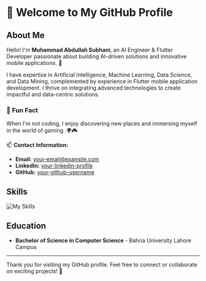 # 👋 Welcome to My GitHub Profile

## About Me

Hello! I'm **Muhammad Abdullah Subhani**, an AI Engineer & Flutter Developer passionate about building AI-driven solutions and innovative mobile applications. 🚀  

I have expertise in Artificial Intelligence, Machine Learning, Data Science, and Data Mining, complemented by experience in Flutter mobile application development. I thrive on integrating advanced technologies to create impactful and data-centric solutions.

### 🎉 Fun Fact  
When I'm not coding, I enjoy discovering new places and immersing myself in the world of gaming. 🌍🎮 

📫 **Contact Information:**  

- **Email:** [your-email@example.com](mailto:abdullahsubhani84@gmail.com)  
- **LinkedIn:** [your-linkedin-profile](https://www.linkedin.com/in/mabdullah-subhani/)  
- **GitHub:** [your-github-username](https://github.com/subhani2125/)  

## Skills  

![My Skills](https://skillicons.dev/icons?i=flutter,dart,java,python,tensorflow,pytorch,scikit-learn,firebase,git,github,postman,javascript,html,css,tailwind,mysql,sqlite,figma,vscode,androidstudio&perline=10)  

## Education  

- **Bachelor of Science in Computer Science** - Bahria University Lahore Campus  
 
---

Thank you for visiting my GitHub profile. Feel free to connect or collaborate on exciting projects! 🚀  

